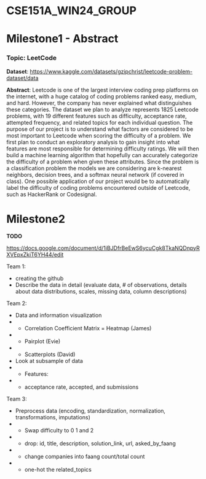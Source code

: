 # CSE151A_WIN24_GROUP


# Milestone1 - Abstract

### Topic: LeetCode

**Dataset**:
https://www.kaggle.com/datasets/gzipchrist/leetcode-problem-dataset/data 

**Abstract**: 
Leetcode is one of the largest interview coding prep platforms on the internet, with a huge catalog of coding problems ranked easy, medium, and hard. However, the company has never explained what distinguishes these categories. The dataset we plan to analyze represents 1825 Leetcode problems, with 19 different features such as difficulty, acceptance rate, attempted frequency, and related topics for each individual question. The purpose of our project is to understand what factors are considered to be most important to Leetcode when scoring the difficulty of a problem. We first plan to conduct an exploratory analysis to gain insight into what features are most responsible for determining difficulty ratings. We will then build a machine learning algorithm that hopefully can accurately categorize the difficulty of a problem when given these attributes. Since the problem is a classification problem the models we are considering are k-nearest neighbors, decision trees, and a softmax neural network (if covered in class). One possible application of our project would be to automatically label the difficulty of coding problems encountered outside of Leetcode, such as HackerRank or Codesignal.


# Milestone2

**TODO**

https://docs.google.com/document/d/1iBJDfrBeEwS6ycuCgk8TkaNQDnpyRXVEpxZkiT6YH44/edit

Team 1:
- creating the github
- Describe the data in detail (evaluate data, # of observations, details about data distributions, scales, missing data, column descriptions)

Team 2:
- Data and information visualization
- - Correlation Coefficient Matrix = Heatmap (James)
- - Pairplot (Evie)
- - Scatterplots (David)
- Look at subsample of data
- - Features:
- - acceptance rate, accepted, and submissions

Team 3: 
- Preprocess data (encoding, standardization, normalization, transformations, imputations)
- - Swap difficulty to 0 1 and 2
- - drop: id, title, description, solution_link, url, asked_by_faang
- - change companies into faang count/total count
- - one-hot the related_topics
